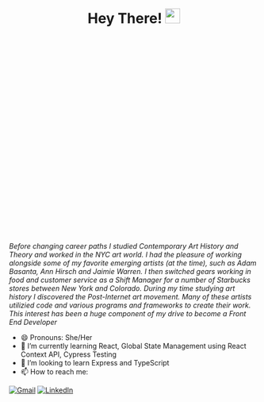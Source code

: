 <h1 align="center"> Hey There! <img src="https://media.giphy.com/media/hvRJCLFzcasrR4ia7z/giphy.gif" height="30em" width="30em"/></h1>

<p align="center">
<img align="center" ![BDF26576-8C5B-46EB-8311-6DC1E591C700](https://user-images.githubusercontent.com/11345457/198348666-ca4b2629-1b8c-470b-a3f2-51bc5eb37ab0.jpeg) height="400" />

*Before changing career paths I studied Contemporary Art History and Theory and worked in the NYC art world. I had the pleasure of working alongside some of my favorite emerging artists (at the time), such as Adam Basanta, Ann Hirsch and Jaimie Warren. I then switched gears working in food and customer service as a Shift Manager for a number of Starbucks stores between New York and Colorado. During my time studying art history I discovered the Post-Internet art movement. Many of these artists utilizied code and various programs and frameworks to create their work. This interest has been a huge component of my drive to become a Front End Developer*

- 😄 Pronouns: She/Her
- 🌱 I’m currently learning React, Global State Management using React Context API, Cypress Testing
- 🤔 I’m looking to learn Express and TypeScript
- 📫 How to reach me: 
<p>
<a href="mailto:dsweeny1@gmail.com"><img src="https://img.shields.io/badge/Gmail-D14836?style=for-the-badge&logo=gmail&logoColor=white" alt="Gmail"></a>
<a href="https://www.linkedin.com/in/danielle-sweeny-75b50b84/"><img src="https://img.shields.io/badge/LinkedIn-0077B5?style=for-the-badge&logo=linkedin&logoColor=white" alt="LinkedIn"></a>
</p>
